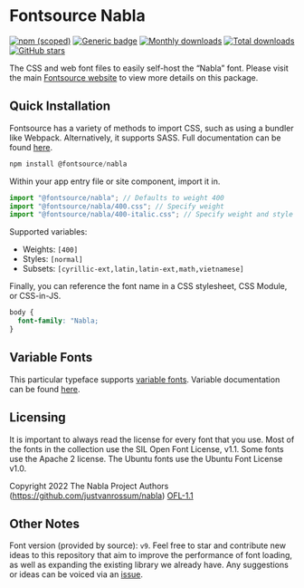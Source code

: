 # Fontsource Nabla

[![npm (scoped)](https://img.shields.io/npm/v/@fontsource/nabla?color=brightgreen)](https://www.npmjs.com/package/@fontsource/nabla) [![Generic badge](https://img.shields.io/badge/fontsource-passing-brightgreen)](https://github.com/fontsource/fontsource) [![Monthly downloads](https://badgen.net/npm/dm/@fontsource/nabla)](https://github.com/fontsource/fontsource) [![Total downloads](https://badgen.net/npm/dt/@fontsource/nabla)](https://github.com/fontsource/fontsource) [![GitHub stars](https://img.shields.io/github/stars/fontsource/fontsource.svg?style=social&label=Star)](https://github.com/fontsource/fontsource/stargazers)

The CSS and web font files to easily self-host the “Nabla” font. Please visit the main [Fontsource website](https://fontsource.org/fonts/nabla) to view more details on this package.

## Quick Installation

Fontsource has a variety of methods to import CSS, such as using a bundler like Webpack. Alternatively, it supports SASS. Full documentation can be found [here](https://beta.fontsource.org/docs/getting-started/introduction).

```javascript
npm install @fontsource/nabla
```

Within your app entry file or site component, import it in.

```javascript
import "@fontsource/nabla"; // Defaults to weight 400
import "@fontsource/nabla/400.css"; // Specify weight
import "@fontsource/nabla/400-italic.css"; // Specify weight and style

```

Supported variables:
- Weights: `[400]`
- Styles: `[normal]`
- Subsets: `[cyrillic-ext,latin,latin-ext,math,vietnamese]`

Finally, you can reference the font name in a CSS stylesheet, CSS Module, or CSS-in-JS.

```css
body {
  font-family: "Nabla;
}
```

## Variable Fonts

This particular typeface supports [variable fonts](https://developer.mozilla.org/en-US/docs/Web/CSS/CSS_Fonts/Variable_Fonts_Guide).
Variable documentation can be found [here](https://fontsource.org/docs/variable-fonts).

## Licensing
It is important to always read the license for every font that you use.
Most of the fonts in the collection use the SIL Open Font License, v1.1. Some fonts use the Apache 2 license. The Ubuntu fonts use the Ubuntu Font License v1.0.

Copyright 2022 The Nabla Project Authors (https://github.com/justvanrossum/nabla)
[OFL-1.1](http://scripts.sil.org/OFL)

## Other Notes
Font version (provided by source): `v9`.
Feel free to star and contribute new ideas to this repository that aim to improve the performance of font loading, as well as expanding the existing library we already have. Any suggestions or ideas can be voiced via an [issue](https://github.com/fontsource/fontsource/issues).